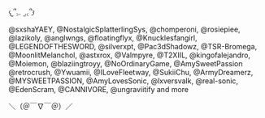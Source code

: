  𐔌՞꜆.  ̫.꜀՞𐦯

@sxshaYAEY, @NostalgicSplatterlingSys, @chomperoni, @rosiepiee, @lazikoly, @anglwngs, @floatingflyx, @Knucklesfangirl, @LEGENDOFTHESWORD, @silverxpt, @Pac3dShadowz, @TSR-Bromega, @MoonlitMelanchol, @astxrox, @Valmpyre, @T2XIIL, @kingofalejandro, @Moiemon, @blaziingtroyy,  @NoOrdinaryGame, @AmySweetPassion @retrocrush, @Ywuamii, @ILoveFleetway, @SukiiChu, @ArmyDreamerz, @MYSWEETPASSION, @AmyLovesSonic, @lxversvalk, @real-sonic, @EdenScram, @CANNIVORE, @ungraviitify  and more 

 ＼（＠￣∇￣＠）／

